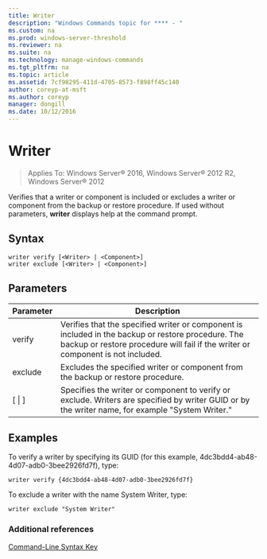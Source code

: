 ```yaml
---
title: Writer
description: "Windows Commands topic for **** - "
ms.custom: na
ms.prod: windows-server-threshold
ms.reviewer: na
ms.suite: na
ms.technology: manage-windows-commands
ms.tgt_pltfrm: na
ms.topic: article
ms.assetid: 7cf98295-411d-4705-8573-f898ff45c140
author: coreyp-at-msft
ms.author: coreyp
manager: dongill
ms.date: 10/12/2016
---
```

# Writer

>Applies To: Windows Server&reg; 2016, Windows Server&reg; 2012 R2, Windows Server&reg; 2012

Verifies that a writer or component is included or excludes a writer or component from the backup or restore procedure. If used without parameters, **writer** displays help at the command prompt.  
  
## Syntax  
  
```  
writer verify [<Writer> | <Component>]  
writer exclude [<Writer> | <Component>]  
```  
  
## Parameters  
  
|Parameter|Description|  
|-------|--------|  
|verify|Verifies that the specified writer or component is included in the backup or restore procedure. The backup or restore procedure will fail if the writer or component is not included.|  
|exclude|Excludes the specified writer or component from the backup or restore procedure.|  
|\[<Writer> &#124; <Component>\]|Specifies the writer or component to verify or exclude. Writers are specified by writer GUID or by the writer name, for example "System Writer."|  
  
## <a name="BKMK_examples"></a>Examples  
To verify a writer by specifying its GUID \(for this example, 4dc3bdd4\-ab48\-4d07\-adb0\-3bee2926fd7f\), type:  
  
```  
writer verify {4dc3bdd4-ab48-4d07-adb0-3bee2926fd7f}  
```  
  
To exclude a writer with the name  System Writer, type:  
  
```  
writer exclude "System Writer"  
```  
  
### Additional references  
[Command-Line Syntax Key](Command-Line-Syntax-Key.md)  
  

